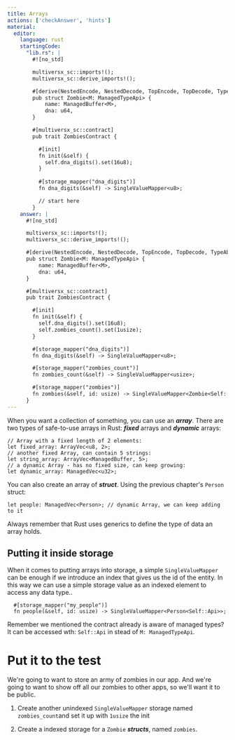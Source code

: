 ```yaml
---
title: Arrays
actions: ['checkAnswer', 'hints']
material:
  editor:
    language: rust
    startingCode:
      "lib.rs": |
        #![no_std]

        multiversx_sc::imports!();
        multiversx_sc::derive_imports!();

        #[derive(NestedEncode, NestedDecode, TopEncode, TopDecode, TypeAbi)]
        pub struct Zombie<M: ManagedTypeApi> {
            name: ManagedBuffer<M>,
            dna: u64,
        }

        #[multiversx_sc::contract]
        pub trait ZombiesContract {

          #[init]
          fn init(&self) {
            self.dna_digits().set(16u8);
          }
      
          #[storage_mapper("dna_digits")]
          fn dna_digits(&self) -> SingleValueMapper<u8>;

          // start here
        }
    answer: |
      #![no_std]

      multiversx_sc::imports!();
      multiversx_sc::derive_imports!();

      #[derive(NestedEncode, NestedDecode, TopEncode, TopDecode, TypeAbi)]
      pub struct Zombie<M: ManagedTypeApi> {
          name: ManagedBuffer<M>,
          dna: u64,
      }

      #[multiversx_sc::contract]
      pub trait ZombiesContract {

        #[init]
        fn init(&self) {
          self.dna_digits().set(16u8);
          self.zombies_count().set(1usize);
        }

        #[storage_mapper("dna_digits")]
        fn dna_digits(&self) -> SingleValueMapper<u8>;

        #[storage_mapper("zombies_count")]
        fn zombies_count(&self) -> SingleValueMapper<usize>;

        #[storage_mapper("zombies")]
        fn zombies(&self, id: usize) -> SingleValueMapper<Zombie<Self::Api>>;
      }
---
```


When you want a collection of something, you can use an **_array_**. There are two types of safe-to-use arrays in Rust: **_fixed_** arrays and **_dynamic_** arrays:

```
// Array with a fixed length of 2 elements:
let fixed_array: ArrayVec<u8, 2>;
// another fixed Array, can contain 5 strings:
let string_array: ArrayVec<ManagedBuffer, 5>;
// a dynamic Array - has no fixed size, can keep growing:
let dynamic_array: ManagedVec<u32>;
```

You can also create an array of **_struct_**. Using the previous chapter's `Person` struct:

```
let people: ManagedVec<Person>; // dynamic Array, we can keep adding to it
```

Always remember that Rust uses generics to define the type of data an array holds.


## Putting it inside storage

When it comes to putting arrays into storage, a simple `SingleValueMapper` can be enough if we introduce an index that gives us the id of the entity. In this way we can use a simple storage value as an indexed element to access any data type..

```
  #[storage_mapper("my_people")]
  fn people(&self, id: usize) -> SingleValueMapper<Person<Self::Api>>;
```

Remember we mentioned the contract already is aware of managed types? It can be accessed wth: `Self::Api` in stead of `M: ManagedTypeApi`.

# Put it to the test

We're going to want to store an army of zombies in our app. And we're going to want to show off all our zombies to other apps, so we'll want it to be public.

1. Create another unindexed `SingleValueMapper` storage named `zombies_count`and set it up with `1usize` the init

2. Create a indexed storage for a `Zombie` **_structs_**, named `zombies`.

